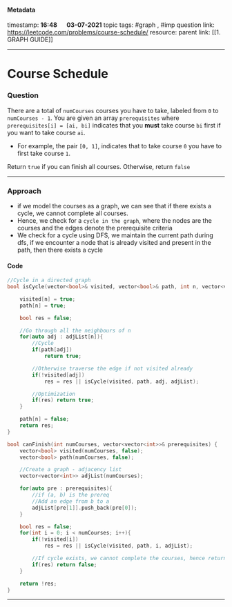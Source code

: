 #### Metadata

timestamp: **16:48**  &emsp;  **03-07-2021**
topic tags: #graph , #imp 
question link: https://leetcode.com/problems/course-schedule/
resource:
parent link: [[1. GRAPH GUIDE]]

---

# Course Schedule

### Question

There are a total of `numCourses` courses you have to take, labeled from `0` to `numCourses - 1`. You are given an array `prerequisites` where `prerequisites[i] = [ai, bi]` indicates that you **must** take course `bi` first if you want to take course `ai`.

-   For example, the pair `[0, 1]`, indicates that to take course `0` you have to first take course `1`.

Return `true` if you can finish all courses. Otherwise, return `false`

---


### Approach
- if we model the courses as a graph, we can see that if there exists a cycle, we cannot complete all courses.
- Hence, we check for a `cycle in the graph`, where the nodes are the courses and the edges denote the prerequisite criteria
- We check for a cycle using DFS, we maintain the current path during dfs, if we encounter a node that is already visited and present in the path, then there exists a cycle


#### Code

``` cpp
//Cycle in a directed graph
bool isCycle(vector<bool>& visited, vector<bool>& path, int n, vector<vector<int>>& adjList){

	visited[n] = true;
	path[n] = true;

	bool res = false;

	//Go through all the neighbours of n
	for(auto adj : adjList[n]){
		//Cycle
		if(path[adj])
			return true;

		//Otherwise traverse the edge if not visited already
		if(!visited[adj])
			res = res || isCycle(visited, path, adj, adjList);

		//Optimization
		if(res) return true;
	}

	path[n] = false;
	return res;
}

bool canFinish(int numCourses, vector<vector<int>>& prerequisites) {
	vector<bool> visited(numCourses, false);
	vector<bool> path(numCourses, false);

	//Create a graph - adjacency list
	vector<vector<int>> adjList(numCourses);

	for(auto pre : prerequisites){
		//if (a, b) is the prereq
		//Add an edge from b to a
		adjList[pre[1]].push_back(pre[0]);
	}

	bool res = false;
	for(int i = 0; i < numCourses; i++){
		if(!visited[i])
			res = res || isCycle(visited, path, i, adjList);

		//If cycle exists, we cannot complete the courses, hence return false
		if(res) return false;
	}

	return !res;
}

```

---


